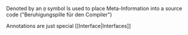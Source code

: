 Denoted by an `@` symbol
Is used to place Meta-Information into a source code ("Beruhigungspille für den Compiler")

Annotations are just special [[Interface|Interfaces]]

